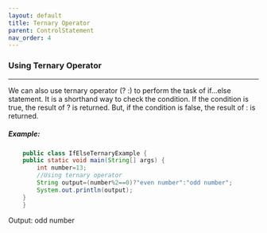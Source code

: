 ```yaml
---
layout: default
title: Ternary Operator
parent: ControlStatement
nav_order: 4
---
```

### Using Ternary Operator

----------


We can also use ternary operator (? :) to perform the task of if...else statement. It is a shorthand way to check the condition. If the condition is true, the result of ? is returned. But, if the condition is false, the result of : is returned.

##### Example:
```java
    public class IfElseTernaryExample {    
    public static void main(String[] args) {    
        int number=13;    
        //Using ternary operator  
        String output=(number%2==0)?"even number":"odd number";    
        System.out.println(output);  
    }    
    }    
```
Output:    odd number
